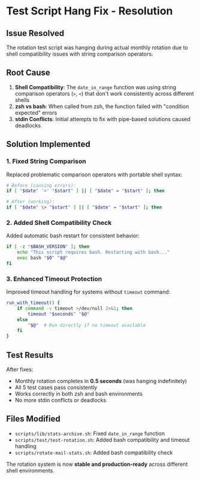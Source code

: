 # Test Script Hang Fix - Resolution

## Issue Resolved
The rotation test script was hanging during actual monthly rotation due to shell compatibility issues with string comparison operators.

## Root Cause
1. **Shell Compatibility**: The `date_in_range` function was using string comparison operators (`>`, `<`) that don't work consistently across different shells
2. **zsh vs bash**: When called from zsh, the function failed with "condition expected" errors  
3. **stdin Conflicts**: Initial attempts to fix with pipe-based solutions caused deadlocks

## Solution Implemented

### 1. Fixed String Comparison
Replaced problematic comparison operators with portable shell syntax:
```bash
# Before (causing errors):
if [ "$date" '>' "$start" ] || [ "$date" = "$start" ]; then

# After (working):  
if [ "$date" \> "$start" ] || [ "$date" = "$start" ]; then
```

### 2. Added Shell Compatibility Check
Added automatic bash restart for consistent behavior:
```bash
if [ -z "$BASH_VERSION" ]; then
    echo "This script requires bash. Restarting with bash..."
    exec bash "$0" "$@"
fi
```

### 3. Enhanced Timeout Protection
Improved timeout handling for systems without `timeout` command:
```bash
run_with_timeout() {
    if command -v timeout >/dev/null 2>&1; then
        timeout "$seconds" "$@"
    else
        "$@"  # Run directly if no timeout available
    fi
}
```

## Test Results
After fixes:
- Monthly rotation completes in **0.5 seconds** (was hanging indefinitely)
- All 5 test cases pass consistently
- Works correctly in both zsh and bash environments
- No more stdin conflicts or deadlocks

## Files Modified
- `scripts/lib/stats-archive.sh`: Fixed `date_in_range` function
- `scripts/test/test-rotation.sh`: Added bash compatibility and timeout handling
- `scripts/rotate-mail-stats.sh`: Added bash compatibility check

The rotation system is now **stable and production-ready** across different shell environments.